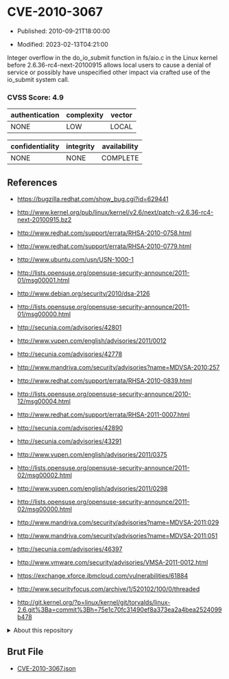 # CVE-2010-3067

- Published: 2010-09-21T18:00:00

- Modified: 2023-02-13T04:21:00

Integer overflow in the do_io_submit function in fs/aio.c in the Linux kernel before 2.6.36-rc4-next-20100915 allows local users to cause a denial of service or possibly have unspecified other impact via crafted use of the io_submit system call.

### CVSS Score: **4.9**

| authentication | complexity | vector |
| --- | --- | --- |
| NONE | LOW | LOCAL |

| confidentiality | integrity | availability |
| --- | --- | --- |
| NONE | NONE | COMPLETE |

## References

* https://bugzilla.redhat.com/show_bug.cgi?id=629441

* http://www.kernel.org/pub/linux/kernel/v2.6/next/patch-v2.6.36-rc4-next-20100915.bz2

* http://www.redhat.com/support/errata/RHSA-2010-0758.html

* http://www.redhat.com/support/errata/RHSA-2010-0779.html

* http://www.ubuntu.com/usn/USN-1000-1

* http://lists.opensuse.org/opensuse-security-announce/2011-01/msg00001.html

* http://www.debian.org/security/2010/dsa-2126

* http://lists.opensuse.org/opensuse-security-announce/2011-01/msg00000.html

* http://secunia.com/advisories/42801

* http://www.vupen.com/english/advisories/2011/0012

* http://secunia.com/advisories/42778

* http://www.mandriva.com/security/advisories?name=MDVSA-2010:257

* http://www.redhat.com/support/errata/RHSA-2010-0839.html

* http://lists.opensuse.org/opensuse-security-announce/2010-12/msg00004.html

* http://www.redhat.com/support/errata/RHSA-2011-0007.html

* http://secunia.com/advisories/42890

* http://secunia.com/advisories/43291

* http://www.vupen.com/english/advisories/2011/0375

* http://lists.opensuse.org/opensuse-security-announce/2011-02/msg00002.html

* http://www.vupen.com/english/advisories/2011/0298

* http://lists.opensuse.org/opensuse-security-announce/2011-02/msg00000.html

* http://www.mandriva.com/security/advisories?name=MDVSA-2011:029

* http://www.mandriva.com/security/advisories?name=MDVSA-2011:051

* http://secunia.com/advisories/46397

* http://www.vmware.com/security/advisories/VMSA-2011-0012.html

* https://exchange.xforce.ibmcloud.com/vulnerabilities/61884

* http://www.securityfocus.com/archive/1/520102/100/0/threaded

* http://git.kernel.org/?p=linux/kernel/git/torvalds/linux-2.6.git%3Ba=commit%3Bh=75e1c70fc31490ef8a373ea2a4bea2524099b478

<details>
<summary>About this repository</summary> 

  This repository is part of the project [Live Hack CVE](https://github.com/Live-Hack-CVE). Main website can be found [www.live-hack.org](https://www.live-hack.org) 
  
  Made by [Sn0wAlice](https://github.com/Sn0wAlice) for the people that care about security and need to have a feed of the latest CVEs. Hope you enjoy it, don't forget to star the repo and follow me on [Twitter](https://twitter.com/Sn0wAlice) and [Github](https://github.com/Sn0wAlice). And that is my [personnal website](https://www.alice-snow.me/)

  - [Home Page](https://github.com/Live-Hack-CVE)
  - [Framework](https://github.com/Live-Hack-CVE/cve-framework)
  - [CVE database](https://github.com/Live-Hack-CVE/full_database)
  - [Changelog](https://github.com/Live-Hack-CVE/Changelog)
</details>

## Brut File

* [CVE-2010-3067.json](https://raw.githubusercontent.com/Live-Hack-CVE/full_database/main/cves/2010/CVE-2010-3067.json)

